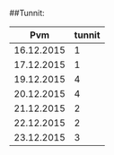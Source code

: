 ##Tunnit:

| Pvm        | tunnit |
|------------|--------|
| 16.12.2015 | 1      |
| 17.12.2015 | 1      |
| 19.12.2015 | 4      |
| 20.12.2015 | 4      |
| 21.12.2015 | 2      |
| 22.12.2015 | 2      |
| 23.12.2015 | 3      |


